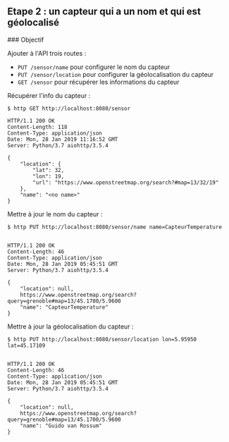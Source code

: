 
## Etape 2 : un capteur qui a un nom et qui est géolocalisé

### Objectif

Ajouter à l'API trois routes :

- `PUT /sensor/name` pour configurer le nom du capteur
- `PUT /sensor/location` pour configurer la géolocalisation du capteur 
- `GET /sensor` pour récupérer les informations du capteur

Récupérer l'info du capteur :

```
$ http GET http://localhost:8080/sensor

HTTP/1.1 200 OK
Content-Length: 118
Content-Type: application/json
Date: Mon, 28 Jan 2019 11:16:52 GMT
Server: Python/3.7 aiohttp/3.5.4

{
    "location": {
        "lat": 32, 
        "lon": 19, 
        "url": "https://www.openstreetmap.org/search?#map=13/32/19"
    }, 
    "name": "<no name>"
}
```

Mettre à jour le nom du capteur :

```
$ http PUT http://localhost:8080/sensor/name name=CapteurTemperature


HTTP/1.1 200 OK
Content-Length: 46
Content-Type: application/json
Date: Mon, 28 Jan 2019 05:45:51 GMT
Server: Python/3.7 aiohttp/3.5.4

{
    "location": null, 
    https://www.openstreetmap.org/search?query=grenoble#map=13/45.1700/5.9600
    "name": "CapteurTemperature"
}
```

Mettre à jour la géolocalisation du capteur :

```
$ http PUT http://localhost:8080/sensor/location lon=5.95950 lat=45.17109


HTTP/1.1 200 OK
Content-Length: 46
Content-Type: application/json
Date: Mon, 28 Jan 2019 05:45:51 GMT
Server: Python/3.7 aiohttp/3.5.4

{
    "location": null, 
    https://www.openstreetmap.org/search?query=grenoble#map=13/45.1700/5.9600
    "name": "Guido van Rossum"
}
```